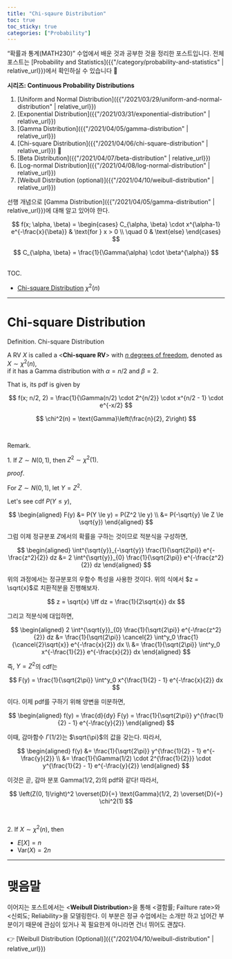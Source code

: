 ```yaml
---
title: "Chi-sqaure Distribution"
toc: true
toc_sticky: true
categories: ["Probability"]
---
```

“확률과 통계(MATH230)” 수업에서 배운 것과 공부한 것을 정리한 포스트입니다. 전체 포스트는 [Probability and Statistics]({{"/category/probability-and-statistics" | relative_url}})에서 확인하실 수 있습니다 🎲

<div class="proof" markdown="1">

**시리즈: Continuous Probability Distributions**

1. [Uniform and Normal Distribution]({{"/2021/03/29/uniform-and-normal-distribution" | relative_url}})
2. [Exponential Distribution]({{"/2021/03/31/exponential-distribution" | relative_url}})
3. [Gamma Distribution]({{"/2021/04/05/gamma-distribution" | relative_url}})
4. [Chi-square Distribution]({{"/2021/04/06/chi-square-distribution" | relative_url}}) 👀
5. [Beta Distribution]({{"/2021/04/07/beta-distribution" | relative_url}})
6. [Log-normal Distribution]({{"/2021/04/08/log-normal-distribution" | relative_url}})
7. [Weibull Distribution (optional)]({{"/2021/04/10/weibull-distribution" | relative_url}})

</div>

선행 개념으로 [Gamma Distribution]({{"/2021/04/05/gamma-distribution" | relative_url}})에 대해 알고 있어야 한다.

$$
f(x; \alpha, \beta)
= \begin{cases}
    C_{\alpha, \beta} \cdot x^{\alpha-1} e^{-\frac{x}{\beta}} & \text{for } x > 0 \\
    \quad 0 & \text{else}
\end{cases}
$$

$$
C_{\alpha, \beta}
= \frac{1}{\Gamma(\alpha) \cdot \beta^{\alpha}}
$$

<br><span class="statement-title">TOC.</span><br>

- [Chi-square Distribution](#chi-square-distribution) $\chi^2(n)$

<hr/>

# Chi-square Distribution

<div class="definition" markdown="1">

<span class="statement-title">Definition.</span> Chi-square Distribution<br/>

A RV $X$ is called a \<**Chi-square RV**\> with <u>$n$ degrees of freedom</u>, denoted as $X \sim \chi^2(n)$, <br/>
if it has a <span class="half_HL">Gamma distribution with $\alpha = n/2$ and $\beta=2$</span>.

That is, its pdf is given by

$$
f(x; n/2, 2) = \frac{1}{\Gamma(n/2) \cdot 2^{n/2}} \cdot x^{n/2 - 1} \cdot e^{-x/2}
$$

$$
\chi^2(n) = \text{Gamma}\left(\frac{n}{2}, 2\right)
$$

</div>

<br/>

<div class="notice" markdown="1">

<span class="statement-title">Remark.</span><br/>

1\. If $Z \sim N(0, 1)$, then $Z^2 \sim \chi^2(1)$.

</div>

<div class="math-statement" markdown="1">

<span class="statement-title">*proof*.</span><br/>

For $Z \sim N(0, 1)$, let $Y = Z^2$.

Let's see cdf $P(Y \le y)$,

$$
\begin{aligned}
F(y) &= P(Y \le y) = P(Z^2 \le y) \\
     &= P(-\sqrt{y} \le Z \le \sqrt{y})
\end{aligned}
$$

그럼 이제 정규분포 $Z$에서의 확률을 구하는 것이므로 적분식을 구성하면,

$$
\begin{aligned}
\int^{\sqrt{y}}_{-\sqrt{y}} \frac{1}{\sqrt{2\pi}} e^{-\frac{z^2}{2}} dz &= 2 \int^{\sqrt{y}}_{0} \frac{1}{\sqrt{2\pi}} e^{-\frac{z^2}{2}} dz
\end{aligned}
$$

위의 과정에서는 정규분포의 우함수 특성을 사용한 것이다. 위의 식에서 $z = \sqrt{x}$로 치환적분을 진행해보자.

$$
z = \sqrt{x} \iff dz = \frac{1}{2\sqrt{x}} dx
$$

그리고 적분식에 대입하면,

$$
\begin{aligned}
2 \int^{\sqrt{y}}_{0} \frac{1}{\sqrt{2\pi}} e^{-\frac{z^2}{2}} dz &= \frac{1}{\sqrt{2\pi}} \cancel{2} \int^y_0 \frac{1}{\cancel{2}\sqrt{x}} e^{-\frac{x}{2}} dx \\
&= \frac{1}{\sqrt{2\pi}} \int^y_0 x^{-\frac{1}{2}} e^{-\frac{x}{2}} dx
\end{aligned}
$$

즉, $Y = Z^2$의 cdf는

$$
F(y) = \frac{1}{\sqrt{2\pi}} \int^y_0 x^{\frac{1}{2} - 1} e^{-\frac{x}{2}} dx
$$

이다. 이제 pdf를 구하기 위해 양변을 미분하면,

$$
\begin{aligned}
f(y) = \frac{d}{dy} F(y) = \frac{1}{\sqrt{2\pi}} y^{\frac{1}{2} - 1} e^{-\frac{y}{2}}
\end{aligned}
$$

이때, 감마함수 $\Gamma(1/2)$는 $\sqrt{\pi}$의 값을 갖는다. 따라서,

$$
\begin{aligned}
f(y) &= \frac{1}{\sqrt{2\pi}} y^{\frac{1}{2} - 1} e^{-\frac{y}{2}} \\
    &= \frac{1}{\Gamma(1/2) \cdot 2^{\frac{1}{2}}} \cdot y^{\frac{1}{2} - 1} e^{-\frac{y}{2}}
\end{aligned}
$$

이것은 곧, 감마 분포 $\text{Gamma}(1/2, 2)$의 pdf와 같다! 따라서,

$$
\left(Z(0, 1)\right)^2 \overset{D}{=} \text{Gamma}(1/2, 2) \overset{D}{=} \chi^2(1)
$$

</div>

<br/>

<div class="notice" markdown="1">

2\. If $X \sim \chi^2(n)$, then

- $E[X] = n$
- $\text{Var}(X) = 2n$

</div>

<hr/>

# 맺음말

이어지는 포스트에서는 \<**Weibull Distribution**\>을 통해 \<결함률; Failture rate\>와 \<신뢰도; Reliability\>을 모델링한다. 이 부분은 정규 수업에서는 소개만 하고 넘어간 부분이기 때문에 관심이 있거나 꼭 필요한게 아니라면 건너 뛰어도 괜찮다.

👉 [Weibull Distribution (Optional)]({{"/2021/04/10/weibull-distribution" | relative_url}})
